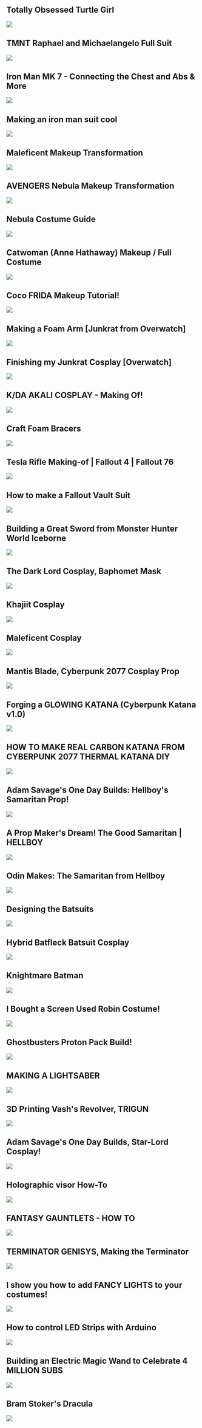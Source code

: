 Totally Obsessed Turtle Girl
----------------------------

[![](/image/yid-Iz3m_7ozhNo.jpg)](https://www.youtube.com/watch?v=Iz3m_7ozhNo)

TMNT Raphael and Michaelangelo Full Suit
----------------------------------------

[![](/image/yid-GXHXVN4TRIQ.jpg)](https://www.youtube.com/watch?v=GXHXVN4TRIQ)

Iron Man MK 7 - Connecting the Chest and Abs & More
---------------------------------------------------

[![](/image/yid-gGwxcyu6cLs.jpg)](https://www.youtube.com/watch?v=gGwxcyu6cLs)

Making an iron man suit cool
----------------------------

[![](/image/yid-0wN7Y_uRIO8.jpg)](https://www.youtube.com/watch?v=0wN7Y_uRIO8)

Maleficent Makeup Transformation
--------------------------------

[![](/image/yid-bQ1cTg3Whbc.jpg)](https://www.youtube.com/watch?v=bQ1cTg3Whbc)

AVENGERS Nebula Makeup Transformation
-------------------------------------

[![](/image/yid-bOXG0SwWNh0.jpg)](https://www.youtube.com/watch?v=bOXG0SwWNh0)

Nebula Costume Guide
--------------------

[![](/image/yid-i8TuZEpSmsw.jpg)](https://www.youtube.com/watch?v=i8TuZEpSmsw)

Catwoman (Anne Hathaway) Makeup / Full Costume
----------------------------------------------

[![](/image/yid-ibfOwtvHbdc.jpg)](https://www.youtube.com/watch?v=ibfOwtvHbdc)

Coco FRIDA Makeup Tutorial!
---------------------------

[![](/image/yid-Fh0Q9CPvKyg.jpg)](https://www.youtube.com/watch?v=Fh0Q9CPvKyg)

Making a Foam Arm \[Junkrat from Overwatch\]
--------------------------------------------

[![](/image/yid-2KlQqGLkNjQ.jpg)](https://www.youtube.com/watch?v=2KlQqGLkNjQ)

Finishing my Junkrat Cosplay \[Overwatch\]
------------------------------------------

[![](/image/yid-Y_8lrovJeyU.jpg)](https://www.youtube.com/watch?v=Y_8lrovJeyU)

K/DA AKALI COSPLAY - Making Of!
-------------------------------

[![](/image/yid-nb8k-1ne-qI.jpg)](https://www.youtube.com/watch?v=nb8k-1ne-qI)

Craft Foam Bracers
------------------

[![](/image/yid-WlfknXN0ENE.jpg)](https://www.youtube.com/watch?v=WlfknXN0ENE)

Tesla Rifle Making-of | Fallout 4 | Fallout 76
----------------------------------------------

[![](/image/yid-CF6RwqEW4xc.jpg)](https://www.youtube.com/watch?v=CF6RwqEW4xc)

How to make a Fallout Vault Suit
--------------------------------

[![](/image/yid-kFRCVka6ieE.jpg)](https://www.youtube.com/watch?v=kFRCVka6ieE)

Building a Great Sword from Monster Hunter World Iceborne
---------------------------------------------------------

[![](/image/yid-QBlxnv7H7b4.jpg)](https://www.youtube.com/watch?v=QBlxnv7H7b4)

The Dark Lord Cosplay, Baphomet Mask
------------------------------------

[![](/image/yid-Fy5OkEkQ0b0.jpg)](https://www.youtube.com/watch?v=Fy5OkEkQ0b0)

Khajiit Cosplay
---------------

[![](/image/yid-hO-Lg4wI-eQ.jpg)](https://www.youtube.com/watch?v=hO-Lg4wI-eQ)

Maleficent Cosplay
------------------

[![](/image/yid-rWzWvMO5Jk0.jpg)](https://www.youtube.com/watch?v=rWzWvMO5Jk0)

Mantis Blade, Cyberpunk 2077 Cosplay Prop
-----------------------------------------

[![](/image/yid-tusIKcKx_8Y.jpg)](https://www.youtube.com/watch?v=tusIKcKx_8Y)

Forging a GLOWING KATANA (Cyberpunk Katana v1.0)
------------------------------------------------

[![](/image/yid-opxvOda8Lmk.jpg)](https://www.youtube.com/watch?v=opxvOda8Lmk)

HOW TO MAKE REAL CARBON KATANA FROM CYBERPUNK 2077 THERMAL KATANA DIY
---------------------------------------------------------------------

[![](/image/yid-faw4H2IlryU.jpg)](https://www.youtube.com/watch?v=faw4H2IlryU)

Adam Savage's One Day Builds: Hellboy's Samaritan Prop!
-------------------------------------------------------

[![](/image/yid-Pb1BpA7QN3U.jpg)](https://www.youtube.com/watch?v=Pb1BpA7QN3U)

A Prop Maker's Dream! The Good Samaritan | HELLBOY
--------------------------------------------------

[![](/image/yid-CZoDwYdR4D4.jpg)](https://www.youtube.com/watch?v=CZoDwYdR4D4)

Odin Makes: The Samaritan from Hellboy
--------------------------------------

[![](/image/yid-aPbd3cTcvqc.jpg)](https://www.youtube.com/watch?v=aPbd3cTcvqc)

Designing the Batsuits
----------------------

[![](/image/yid-Njq0HXLGv0c.jpg)](https://www.youtube.com/watch?v=Njq0HXLGv0c)

Hybrid Batfleck Batsuit Cosplay
-------------------------------

[![](/image/yid-gi-yY66hQRc.jpg)](https://www.youtube.com/watch?v=gi-yY66hQRc)

Knightmare Batman
-----------------

[![](/image/yid-W-mL9RkQ0oY.jpg)](https://www.youtube.com/watch?v=W-mL9RkQ0oY)

I Bought a Screen Used Robin Costume!
-------------------------------------

[![](/image/yid-xKIaCWkg5mI.jpg)](https://www.youtube.com/watch?v=xKIaCWkg5mI)

Ghostbusters Proton Pack Build!
-------------------------------

[![](/image/yid-y6skw2Pl6PU.jpg)](https://www.youtube.com/watch?v=y6skw2Pl6PU)

MAKING A LIGHTSABER
-------------------

[![](/image/yid-An3GZPRD6do.jpg)](https://www.youtube.com/watch?v=An3GZPRD6do)

3D Printing Vash's Revolver, TRIGUN
-----------------------------------

[![](/image/yid-rjBg6BuiScY.jpg)](https://www.youtube.com/watch?v=rjBg6BuiScY)

Adam Savage's One Day Builds, Star-Lord Cosplay!
------------------------------------------------

[![](/image/yid-Dt6BQPNGGTw.jpg)](https://www.youtube.com/watch?v=Dt6BQPNGGTw)

Holographic visor How-To
------------------------

[![](/image/yid-ePTahTSSqtA.jpg)](https://www.youtube.com/watch?v=ePTahTSSqtA)

FANTASY GAUNTLETS - HOW TO
--------------------------

[![](/image/yid-Gwd5S11JC2c.jpg)](https://www.youtube.com/watch?v=Gwd5S11JC2c)

TERMINATOR GENISYS, Making the Terminator
-----------------------------------------

[![](/image/yid-bB8KO6N0Jx0.jpg)](https://www.youtube.com/watch?v=bB8KO6N0Jx0)

I show you how to add FANCY LIGHTS to your costumes!
----------------------------------------------------

[![](/image/yid-vX2twvU-Rlw.jpg)](https://www.youtube.com/watch?v=vX2twvU-Rlw)

How to control LED Strips with Arduino
--------------------------------------

[![](/image/yid-EvRxQbhDxCo.jpg)](https://www.youtube.com/watch?v=EvRxQbhDxCo)

Building an Electric Magic Wand to Celebrate 4 MILLION SUBS
-----------------------------------------------------------

[![](/image/yid-jW3_txSfIAQ.jpg)](https://www.youtube.com/watch?v=jW3_txSfIAQ)

Bram Stoker's Dracula
---------------------

[![](/image/yid-_smVQFEMops.jpg)](https://www.youtube.com/watch?v=_smVQFEMops)